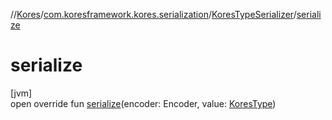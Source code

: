 //[Kores](../../../index.md)/[com.koresframework.kores.serialization](../index.md)/[KoresTypeSerializer](index.md)/[serialize](serialize.md)

# serialize

[jvm]\
open override fun [serialize](serialize.md)(encoder: Encoder, value: [KoresType](../../com.koresframework.kores.type/-kores-type/index.md))
